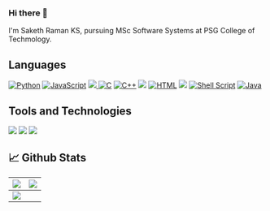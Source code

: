 ### Hi there 👋

<!--
**SakethRamanKS/SakethRamanKS** is a ✨ _special_ ✨ repository because its `README.md` (this file) appears on your GitHub profile.

Here are some ideas to get you started:

- 🔭 I’m currently working on ...
- 🌱 I’m currently learning ...
- 👯 I’m looking to collaborate on ...
- 🤔 I’m looking for help with ...
- 💬 Ask me about ...
- 📫 How to reach me: ...
- 😄 Pronouns: ...
- ⚡ Fun fact: ...
-->

I'm Saketh Raman KS, pursuing MSc Software Systems at PSG College of Techmology.

## Languages

 <div align='left'>
  <a href="#"><img alt="Python" src="https://img.shields.io/badge/Python%20-%23F7DF1E.svg?logo=python&logoColor=blue"></a>
  <a href="#"> <img alt="JavaScript" src="https://img.shields.io/badge/JavaScript%20-%23F7DF1E.svg?ogo=javascript&logoColor=black"></a>
  <a href="#"> <img src="https://img.shields.io/badge/Node.js-43853D?style=for-the-badge&logo=node.js&logoColor=white"> </a>
  <a href="#"><img alt="C" src="https://img.shields.io/badge/C%20-%232370ED.svg?ogo=c&logoColor=white"></a>
  <a href="#"> <img alt="C++" src="https://img.shields.io/badge/C++%20-%2300599C.svg?logo=c%2B%2B&logoColor=white"></a>
  <a href="#"><img src="https://img.shields.io/badge/SQL-000?style=flat"/></a>
  <a href="#"><img alt="HTML" src="https://img.shields.io/badge/HTML%20-%23E34F26.svg?logo=html5&logoColor=white"></a>
  <a href="#"><img src="https://img.shields.io/badge/CSS-239120?&logo=css3&logoColor=white"/></a>
  <a href="#"><img alt="Shell Script" src="https://img.shields.io/badge/Shell_Script-121011?logo=gnu-bash&logoColor=white"></a>
  <a href="#"><img alt="Java" src="https://img.shields.io/badge/Java-%23007396.svg?logo=java&logoColor=orange"></a>
</div>

## Tools and Technologies

 <div align='left'>
  <a href="#"><img src="https://img.shields.io/badge/MySQL-00000F?style=for-the-badge&logo=mysql&logoColor=white"></a>
  <a href="#"><img src="	https://img.shields.io/badge/MongoDB-4EA94B?style=for-the-badge&logo=mongodb&logoColor=white"></a>
  <a href="#"><img src="https://img.shields.io/badge/MySQL-00000F?style=for-the-badge&logo=mysql&logoColor=white"></a>
</div>

## 📈 Github Stats
<img src="https://github-readme-stats.vercel.app/api?username=SakethRamanKS&&show_icons=true&count_private=true&theme=github_dark">|<img src="https://github-readme-streak-stats.herokuapp.com/?user=SakethRamanKS&theme=blueberry_duo"/>
|---|---|
<img src="https://github-readme-stats.vercel.app/api/top-langs/?username=SakethRamanKS&layout=compact&theme=github_dark"/>|
